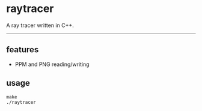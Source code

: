 # raytracer

A ray tracer written in C++.

---

## features
- PPM and PNG reading/writing

## usage
```
make
./raytracer
```
